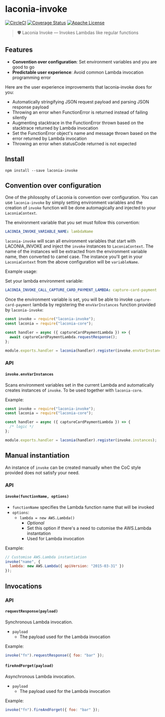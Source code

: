 # laconia-invoke

[![CircleCI](https://img.shields.io/circleci/project/github/ceilfors/laconia/master.svg)](https://circleci.com/gh/ceilfors/laconia)
[![Coverage Status](https://coveralls.io/repos/github/ceilfors/laconia/badge.svg?branch=master)](https://coveralls.io/github/ceilfors/laconia?branch=master)
[![Apache License](https://img.shields.io/badge/license-Apache-blue.svg)](LICENSE)

> 🛡️ Laconia Invoke — Invokes Lambdas like regular functions

## Features

* **Convention over configuration**: Set environment variables and you are good to go
* **Predictable user experience**: Avoid common Lambda invocation programming error

Here are the user experience improvements that laconia-invoke does for you:

* Automatically stringifying JSON request payload and parsing JSON response payload
* Throwing an error when FunctionError is returned instead of failing silently
* Augmenting stacktrace in the FunctionError thrown based on the stacktrace returned by Lambda invocation
* Set the FunctionError object's name and message thrown based on the error returned by Lambda invocation
* Throwing an error when statusCode returned is not expected

## Install

```
npm install --save laconia-invoke
```

## Convention over configuration

One of the philosophy of Laconia is convention over configuration. You can
use `laconia-invoke` by simply setting environment variables and the
creation of `invoke` function will be done automagically and injected
to your `LaconiaContext`.

The environment variable that you set must follow this convention:

```yml
LACONIA_INVOKE_VARIABLE_NAME: lambdaName
```

`laconia-invoke` will scan all environment variables that start with LACONIA_INVOKE and
inject the `invoke` instances to `LaconiaContext`. The name of the instances will be extracted from the environment variable name, then
converted to camel case. The instance you'll get in your `LaconiaContext` from the above configuration will be
`variableName`.

Example usage:

Set your lambda environment variable:

```yml
LACONIA_INVOKE_CALL_CAPTURE_CARD_PAYMENT_LAMBDA: capture-card-payment
```

Once the environment variable is set, you will be able to invoke `capture-card-payment` lambda by
registering the `envVarInstances` function
provided by `laconia-invoke`:

```js
const invoke = require("laconia-invoke");
const laconia = require("laconia-core");

const handler = async ({ captureCardPaymentLambda }) => {
  await captureCardPaymentLambda.requestResponse();
};

module.exports.handler = laconia(handler).register(invoke.envVarInstances);
```

### API

#### `invoke.envVarInstances`

Scans environment variables set in the current Lambda and automatically
creates instances of `invoke`. To be used together with `laconia-core`.

Example:

```js
const invoke = require("laconia-invoke");
const laconia = require("laconia-core");

const handler = async ({ captureCardPaymentLambda }) => {
  /* logic */
};

module.exports.handler = laconia(handler).register(invoke.instances);
```

## Manual instantiation

An instance of `invoke` can be created manually when the CoC style provided
does not satisfy your need.

### API

#### `invoke(functionName, options)`

* `functionName` specifies the Lambda function name that will be invoked
* `options`:
  * `lambda = new AWS.Lambda()`
    * _Optional_
    * Set this option if there's a need to cutomise the AWS.Lambda instantation
    * Used for Lambda invocation

Example:

```js
// Customise AWS.Lambda instantiation
invoke("name", {
  lambda: new AWS.Lambda({ apiVersion: "2015-03-31" })
});
```

## Invocations

### API

#### `requestResponse(payload)`

Synchronous Lambda invocation.

* `payload`
  * The payload used for the Lambda invocation

Example:

```js
invoke("fn").requestResponse({ foo: "bar" });
```

#### `fireAndForget(payload)`

Asynchronous Lambda invocation.

* `payload`
  * The payload used for the Lambda invocation

Example:

```js
invoke("fn").fireAndForget({ foo: "bar" });
```
